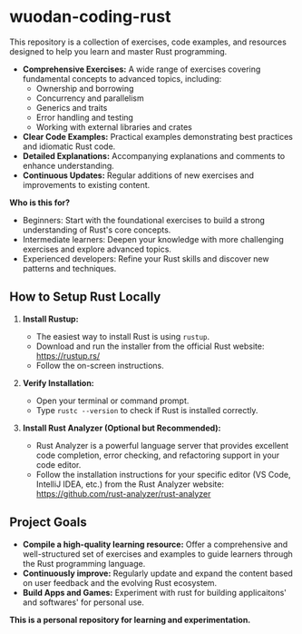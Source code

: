 # wuodan-coding-rust
This repository is a collection of exercises, code examples, and resources designed to help you learn and master Rust programming.

* **Comprehensive Exercises:** A wide range of exercises covering fundamental concepts to advanced topics, including:
    * Ownership and borrowing
    * Concurrency and parallelism
    * Generics and traits
    * Error handling and testing
    * Working with external libraries and crates
* **Clear Code Examples:** Practical examples demonstrating best practices and idiomatic Rust code.
* **Detailed Explanations:** Accompanying explanations and comments to enhance understanding.
* **Continuous Updates:** Regular additions of new exercises and improvements to existing content.

**Who is this for?**

* Beginners: Start with the foundational exercises to build a strong understanding of Rust's core concepts.
* Intermediate learners: Deepen your knowledge with more challenging exercises and explore advanced topics.
* Experienced developers: Refine your Rust skills and discover new patterns and techniques.

## How to Setup Rust Locally

1. **Install Rustup:**
   - The easiest way to install Rust is using `rustup`. 
   - Download and run the installer from the official Rust website: https://rustup.rs/
   - Follow the on-screen instructions.

2. **Verify Installation:**
   - Open your terminal or command prompt.
   - Type `rustc --version` to check if Rust is installed correctly.

3. **Install Rust Analyzer (Optional but Recommended):**
   - Rust Analyzer is a powerful language server that provides excellent code completion, error checking, and refactoring support in your code editor.
   - Follow the installation instructions for your specific editor (VS Code, IntelliJ IDEA, etc.) from the Rust Analyzer website: https://github.com/rust-analyzer/rust-analyzer

## Project Goals

* **Compile a high-quality learning resource:** Offer a comprehensive and well-structured set of exercises and examples to guide learners through the Rust programming language.
* **Continuously improve:** Regularly update and expand the content based on user feedback and the evolving Rust ecosystem.
* **Build Apps and Games:** Experiment with rust for building applicaitons' and softwares' for personal use.

**This is a personal repository for learning and experimentation.** 
